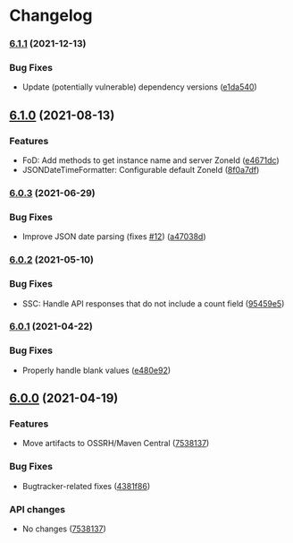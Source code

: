 # Changelog

### [6.1.1](https://www.github.com/fortify-ps/fortify-client-api/compare/v6.1.0...v6.1.1) (2021-12-13)


### Bug Fixes

* Update (potentially vulnerable) dependency versions ([e1da540](https://www.github.com/fortify-ps/fortify-client-api/commit/e1da5408e42c3f53357e466fc0d4608fe309405c))

## [6.1.0](https://www.github.com/fortify-ps/fortify-client-api/compare/v6.0.3...v6.1.0) (2021-08-13)


### Features

* FoD: Add methods to get instance name and server ZoneId ([e4671dc](https://www.github.com/fortify-ps/fortify-client-api/commit/e4671dc85c5e19a50a2cbc038473328f797c5456))
* JSONDateTimeFormatter: Configurable default ZoneId ([8f0a7df](https://www.github.com/fortify-ps/fortify-client-api/commit/8f0a7df8666c8eb93089168d8f1d74ae648d6869))

### [6.0.3](https://www.github.com/fortify-ps/fortify-client-api/compare/v6.0.2...v6.0.3) (2021-06-29)


### Bug Fixes

* Improve JSON date parsing (fixes [#12](https://www.github.com/fortify-ps/fortify-client-api/issues/12)) ([a47038d](https://www.github.com/fortify-ps/fortify-client-api/commit/a47038dc1a4bb1c1a4801b6028928353644d7e22))

### [6.0.2](https://www.github.com/fortify-ps/fortify-client-api/compare/v6.0.1...v6.0.2) (2021-05-10)


### Bug Fixes

* SSC: Handle API responses that do not include a count field ([95459e5](https://www.github.com/fortify-ps/fortify-client-api/commit/95459e5848af0cab5f95618b0b2c6ede48cb2b4b))

### [6.0.1](https://www.github.com/fortify-ps/fortify-client-api/compare/v6.0.0...v6.0.1) (2021-04-22)


### Bug Fixes

* Properly handle blank values ([e480e92](https://www.github.com/fortify-ps/fortify-client-api/commit/e480e9271f0645424e0c183e217a2ebf962a2527))

## [6.0.0](https://www.github.com/fortify-ps/fortify-client-api/compare/v2.0.0...v6.0.0) (2021-04-19)


### Features

* Move artifacts to OSSRH/Maven Central ([7538137](https://www.github.com/fortify-ps/fortify-client-api/commit/7538137b6a947587777feb1a03f0c98a7c3b7808))


### Bug Fixes

* Bugtracker-related fixes ([4381f86](https://www.github.com/fortify-ps/fortify-client-api/commit/4381f86b7566511bec8b649b7d0eaa2835f2ee71))


### API changes

* No changes ([7538137](https://www.github.com/fortify-ps/fortify-client-api/commit/7538137b6a947587777feb1a03f0c98a7c3b7808))
